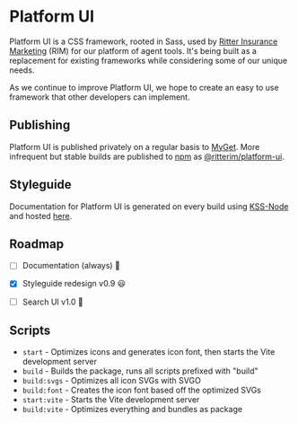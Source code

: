 # Platform UI

Platform UI is a CSS framework, rooted in Sass, used by [Ritter Insurance Marketing](https://ritterim.com) (RIM) for our platform of agent tools. It's being built as a replacement for existing frameworks while considering some of our unique needs.

As we continue to improve Platform UI, we hope to create an easy to use framework that other developers can implement.

## Publishing

Platform UI is published privately on a regular basis to [MyGet](https://myget.org/). More infrequent but stable builds are published to [npm](https://www.npmjs.com/) as [@ritterim/platform-ui](https://www.npmjs.com/package/@ritterim/platform-ui).

## Styleguide

Documentation for Platform UI is generated on every build using [KSS-Node](https://github.com/kss-node/kss-node) and hosted [here](https://style.rimdev.io/).

## Roadmap
- [ ] Documentation (always) 📓
- [x] Styleguide redesign v0.9 😃
- [ ] Search UI v1.0 🔎


## Scripts
- `start` - Optimizes icons and generates icon font, then starts the Vite development server
- `build` - Builds the package, runs all scripts prefixed with "build"
- `build:svgs` - Optimizes all icon SVGs with SVGO
- `build:font` - Creates the icon font based off the optimized SVGs
- `start:vite` - Starts the Vite development server
- `build:vite` - Optimizes everything and bundles as package